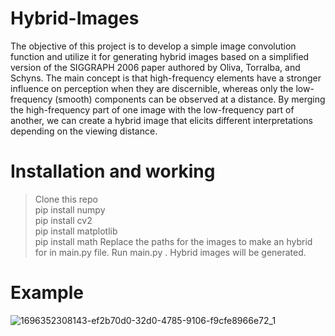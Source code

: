 # Hybrid-Images

The objective of this project is to develop a simple image convolution function and utilize it for generating hybrid images based on a simplified version of the SIGGRAPH 2006 paper authored by Oliva, Torralba, and Schyns. The main concept is that high-frequency elements have a stronger influence on perception when they are discernible, whereas only the low-frequency (smooth) components can be observed at a distance. By merging the high-frequency part of one image with the low-frequency part of another, we can create a hybrid image that elicits different interpretations depending on the viewing distance.

# Installation and working
> Clone this repo <br>
> pip install numpy <br>
> pip install cv2 <br>
> pip install matplotlib <br>
> pip install math
> Replace the paths for the images to make an hybrid for in main.py file.
Run main.py . Hybrid images will be generated.


# Example

![1696352308143-ef2b70d0-32d0-4785-9106-f9cfe8966e72_1](https://github.com/achyutk/Hybrid-Images/assets/73283117/c94cb1f0-32ed-4746-8559-c6a43da3134a)
